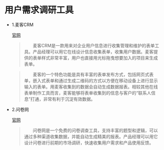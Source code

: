 # 用户需求调研工具


* 1.麦客CRM

    [官网](http://www.mikecrm.com/indexForm.php)
    >　　麦客CRM是一款用来对企业用户信息进行收集管理和维护的表单工具。产品经理可以用它在线设计信息收集表单，收集用户数据。麦客提供的表单样式非常丰富，用户也直接用光标拖曳想要加入的项目来生成表单。

    >　　麦客的一个特色功能是具有丰富的表单发布方式，包括网页式表单，嵌入式表单和通过生成二维码的方式以方便在移动设备上进行显示输入的表单。用麦客收集到的数据会自动生成数据报表。相较其他在线表单制作工具而言，麦客能够将表单收集到的信息与客户的“联系人信息”打通，非常有利于沉淀有效数据。

* 2.问卷网

   [官网](https://www.wenjuan.com/?utm_source=baidu-ss&audience=184523)
   >　　问卷网是一个免费的问卷调查工具，支持丰富的题型和逻辑，可以通过多种渠道收集数据，并能自动生成精美的报表。产品经理可以用它设计问卷进行前期的市场调研，快速收集用户需求和产品使用反馈。

    




    
   
